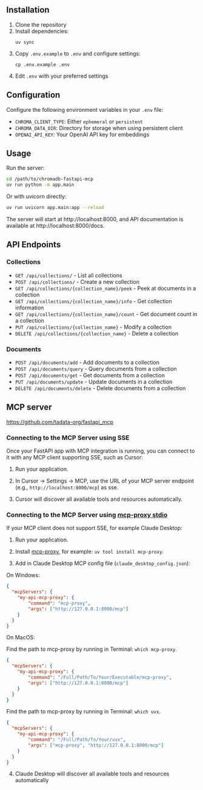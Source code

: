 ## Installation

1. Clone the repository
2. Install dependencies:
   ```
   uv sync
   ```
3. Copy `.env.example` to `.env` and configure settings:
   ```
   cp .env.example .env
   ```
4. Edit `.env` with your preferred settings

## Configuration

Configure the following environment variables in your `.env` file:

- `CHROMA_CLIENT_TYPE`: Either `ephemeral` or `persistent`
- `CHROMA_DATA_DIR`: Directory for storage when using persistent client
- `OPENAI_API_KEY`: Your OpenAI API key for embeddings

## Usage

Run the server:

```bash
cd /path/to/chromadb-fastapi-mcp
uv run python -m app.main
```

Or with uvicorn directly:

```bash
uv run uvicorn app.main:app --reload
```

The server will start at http://localhost:8000, and API documentation is available at http://localhost:8000/docs.

## API Endpoints

### Collections

- `GET /api/collections/` - List all collections
- `POST /api/collections/` - Create a new collection
- `GET /api/collections/{collection_name}/peek` - Peek at documents in a collection
- `GET /api/collections/{collection_name}/info` - Get collection information
- `GET /api/collections/{collection_name}/count` - Get document count in a collection
- `PUT /api/collections/{collection_name}` - Modify a collection
- `DELETE /api/collections/{collection_name}` - Delete a collection

### Documents

- `POST /api/documents/add` - Add documents to a collection
- `POST /api/documents/query` - Query documents from a collection
- `POST /api/documents/get` - Get documents from a collection
- `PUT /api/documents/update` - Update documents in a collection
- `DELETE /api/documents/delete` - Delete documents from a collection

## MCP server

https://github.com/tadata-org/fastapi_mcp

### Connecting to the MCP Server using SSE

Once your FastAPI app with MCP integration is running, you can connect to it with any MCP client supporting SSE, such as Cursor:

1. Run your application.

2. In Cursor -> Settings -> MCP, use the URL of your MCP server endpoint (e.g., `http://localhost:8000/mcp`) as sse.

3. Cursor will discover all available tools and resources automatically.

### Connecting to the MCP Server using [mcp-proxy stdio](https://github.com/sparfenyuk/mcp-proxy?tab=readme-ov-file#1-stdio-to-sse)

If your MCP client does not support SSE, for example Claude Desktop:

1. Run your application.

2. Install [mcp-proxy](https://github.com/sparfenyuk/mcp-proxy?tab=readme-ov-file#installing-via-pypi), for example: `uv tool install mcp-proxy`.

3. Add in Claude Desktop MCP config file (`claude_desktop_config.json`):

On Windows:
```json
{
  "mcpServers": {
    "my-api-mcp-proxy": {
        "command": "mcp-proxy",
        "args": ["http://127.0.0.1:8000/mcp"]
    }
  }
}
```
On MacOS:

Find the path to mcp-proxy by running in Terminal: `which mcp-proxy`.
```json
{
  "mcpServers": {
    "my-api-mcp-proxy": {
        "command": "/Full/Path/To/Your/Executable/mcp-proxy",
        "args": ["http://127.0.0.1:8000/mcp"]
    }
  }
}
```


Find the path to mcp-proxy by running in Terminal: `which uvx`.
```json
{
  "mcpServers": {
    "my-api-mcp-proxy": {
        "command": "/Full/Path/To/Your/uvx",
        "args": ["mcp-proxy", "http://127.0.0.1:8000/mcp"]
    }
  }
}
```

4. Claude Desktop will discover all available tools and resources automatically

